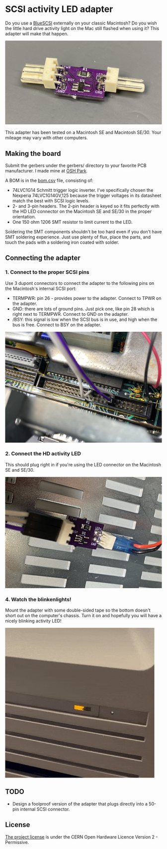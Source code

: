 # SCSI activity LED adapter #

Do you use a [BlueSCSI](https://github.com/erichelgeson/bluescsi) externally on your classic Macintosh? Do you wish the little hard drive activity light on the Mac still flashed when using it? This adapter will make that happen.

<img alt="assembled SCSI activity LED adapter" src="images/assembled.jpg">

This adapter has been tested on a Macintosh SE and Macintosh SE/30. Your mileage may vary with other computers.

## Making the board ##

Submit the gerbers under the gerbers/ directory to your favorite PCB manufacturer. I made mine at [OSH Park](https://oshpark.com).

A BOM is in the [bom.csv](bom.csv) file, consisting of:

- 74LVC1G14 Schmitt trigger logic inverter. I've specifically chosen the Nexperia 74LVC1G14GV,125 because the trigger voltages in its datasheet match the best with SCSI logic levels.
- 2- and 3-pin headers. The 2-pin header is keyed so it fits perfectly with the HD LED connector on the Macintosh SE and SE/30 in the proper orientation.
- One 150 ohm 1206 SMT resistor to limit current to the LED.

Soldering the SMT components shouldn't be too hard even if you don't have SMT soldering experience. Just use plenty of flux, place the parts, and touch the pads with a soldering iron coated with solder.

## Connecting the adapter ##

### 1. Connect to the proper SCSI pins ###

Use 3 dupont connectors to connect the adapter to the following pins on the Macintosh's internal SCSI port:

- TERMPWR: pin 26 - provides power to the adapter. Connect to TPWR on the adapter.
- GND: there are lots of ground pins. Just pick one, like pin 28 which is right next to TERMPWR. Connect to GND on the adapter.
- /BSY: this signal is low when the SCSI bus is in use, and high when the bus is free. Connect to BSY on the adapter.

<img alt="connecting to the SCSI port" src="images/connect1.jpg">

### 2. Connect the HD activity LED ###

This should plug right in if you're using the LED connector on the Macintosh SE and SE/30.

<img alt="connecting the activity LED" src="images/connect2.jpg">

### 4. Watch the blinkenlights! ###

Mount the adapter with some double-sided tape so the bottom doesn't short out on the computer's chassis. Turn it on and hopefully you will have a nicely blinking activity LED!

<img alt="GIF of blinking hard drive light" src="images/blinkenlights.gif">

## TODO ##

- Design a foolproof version of the adapter that plugs directly into a 50-pin internal SCSI connector.

## License ##

[The project license](LICENSE.txt) is under the CERN Open Hardware Licence Version 2 - Permissive.
